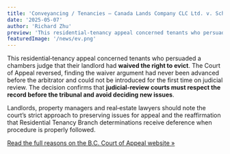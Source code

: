 ```yaml
---
title: 'Conveyancing / Tenancies – Canada Lands Company CLC Ltd. v. Schlieper'
date: '2025-05-07'
author: 'Richard Zhu'
preview: 'This residential‑tenancy appeal concerned tenants who persuaded a chambers judge that their landlord had waived the right to evict...'
featuredImage: '/news/ev.png'
---
```


This residential‑tenancy appeal concerned tenants who persuaded a chambers judge that their landlord had **waived the right to evict**. The Court of Appeal reversed, finding the waiver argument had never been advanced before the arbitrator and could not be introduced for the first time on judicial review. The decision confirms that **judicial‑review courts must respect the record before the tribunal and avoid deciding new issues**. 

Landlords, property managers and real‑estate lawyers should note the court’s strict approach to preserving issues for appeal and the reaffirmation that Residential Tenancy Branch determinations receive deference when procedure is properly followed.

[Read the full reasons on the B.C. Court of Appeal website »](https://www.bccourts.ca/jdb-txt/ca/25/01/2025BCCA0145.htm)

